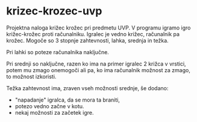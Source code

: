 # krizec-krozec-uvp
Projektna naloga križec krožec pri predmetu UVP.
V programu igramo igro križec-krožec proti računalniku. Igralec je vedno križec, računalnik pa krožec. Mogoče so 3 stopnje zahtevnosti, lahka, srednja in težka. 

Pri lahki so poteze računalnika naključne.

Pri srednji so naključne, razen ko ima na primer igralec 2 križca v vrstici,
potem mu zmago onemogoči ali pa, ko ima računalnik možnost za zmago, to možnost izkoristi. 

Težka zahtevnost ima, zraven vseh možnosti srednje, še dodano:
- "napadanje" igralca, da se mora ta braniti, 
- potezo vedno začne v kotu.
- nekaj možnosti za začetek igre.
